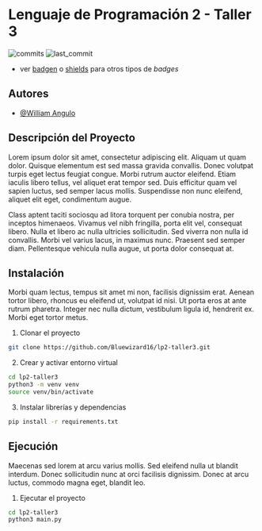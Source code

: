 # Lenguaje de Programación 2 - Taller 3

![commits](https://badgen.net/github/commits/Bluewizard16/lp2-taller3?icon=github) 
![last_commit](https://img.shields.io/github/last-commit/Bluewizard16/lp2-taller3)

- ver [badgen](https://badgen.net/) o [shields](https://shields.io/) para otros tipos de _badges_

## Autores

- [@William Angulo](https://github.com/Bluewizard16)

## Descripción del Proyecto

Lorem ipsum dolor sit amet, consectetur adipiscing elit. Aliquam ut quam dolor. Quisque elementum est sed massa gravida convallis. Donec volutpat turpis eget lectus feugiat congue. Morbi rutrum auctor eleifend. Etiam iaculis libero tellus, vel aliquet erat tempor sed. Duis efficitur quam vel sapien luctus, sed semper lacus mollis. Suspendisse non nunc eleifend, aliquet elit eget, condimentum augue.

Class aptent taciti sociosqu ad litora torquent per conubia nostra, per inceptos himenaeos. Vivamus vel nibh fringilla, porta elit vel, consequat libero. Nulla et libero ac nulla ultricies sollicitudin. Sed viverra non nulla id convallis. Morbi vel varius lacus, in maximus nunc. Praesent sed semper diam. Pellentesque vehicula nulla augue, ut porta dolor consequat at.

## Instalación

Morbi quam lectus, tempus sit amet mi non, facilisis dignissim erat. Aenean tortor libero, rhoncus eu eleifend ut, volutpat id nisi. Ut porta eros at ante rutrum pharetra. Integer nec nulla dictum, vestibulum ligula id, hendrerit ex. Morbi eget tortor metus.

1. Clonar el proyecto
```bash
git clone https://github.com/Bluewizard16/lp2-taller3.git
```

2. Crear y activar entorno virtual
```bash
cd lp2-taller3
python3 -m venv venv
source venv/bin/activate
```

3. Instalar librerías y dependencias
```bash
pip install -r requirements.txt
```
    
## Ejecución

Maecenas sed lorem at arcu varius mollis. Sed eleifend nulla ut blandit interdum. Donec sollicitudin nunc at orci facilisis dignissim. Donec at arcu luctus, commodo magna eget, blandit leo.

1. Ejecutar el proyecto
```bash
cd lp2-taller3
python3 main.py
```


